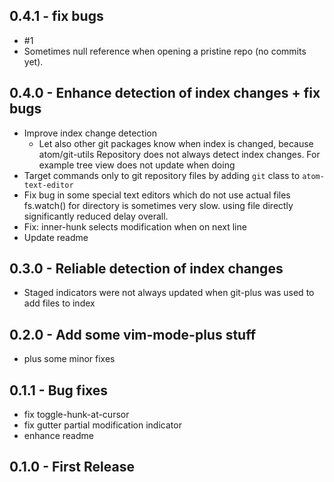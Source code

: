 ## 0.4.1 - fix bugs
- #1
- Sometimes null reference when opening a pristine repo (no commits yet).

## 0.4.0 - Enhance detection of index changes + fix bugs
- Improve index change detection
  - Let also other git packages know when index is changed, because
    atom/git-utils Repository does not always detect index changes.
    For example tree view does not update when doing
- Target commands only to git repository files by adding
  `git` class to `atom-text-editor`
- Fix bug in some special text editors which do not use actual files
    fs.watch() for directory is sometimes very slow. using
    file directly significantly reduced delay overall.
- Fix: inner-hunk selects modification when on next line
- Update readme

## 0.3.0 - Reliable detection of index changes
- Staged indicators were not always updated when git-plus was
  used to add files to index

## 0.2.0 - Add some vim-mode-plus stuff
- plus some minor fixes

## 0.1.1 - Bug fixes
- fix toggle-hunk-at-cursor
- fix gutter partial modification indicator
- enhance readme

## 0.1.0 - First Release
